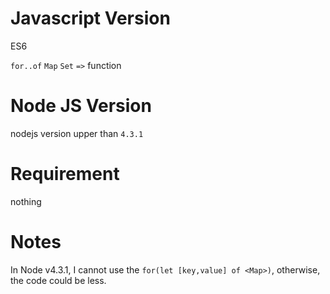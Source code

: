 # Javascript Version
ES6

`for..of`
`Map`
`Set`
`=>` function


# Node JS Version
nodejs version upper than `4.3.1`

# Requirement

nothing

# Notes

 In Node v4.3.1, I cannot use the `for(let [key,value] of <Map>)`, otherwise, the code could be less.


